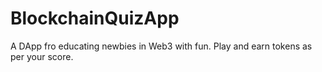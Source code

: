 # BlockchainQuizApp
A DApp fro educating newbies in Web3 with fun. Play and earn tokens as per your score.
